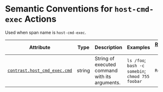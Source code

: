 # Semantic Conventions for `host-cmd-exec` Actions

Used when span name is `host-cmd-exec`.

<!-- semconv span.contrast.action.host_cmd_exec(full) -->
<!-- NOTE: THIS TEXT IS AUTOGENERATED. DO NOT EDIT BY HAND. -->
<!-- see templates/registry/markdown/snippet.md.j2 -->
<!-- prettier-ignore-start -->
<!-- markdownlint-capture -->
<!-- markdownlint-disable -->

| Attribute  | Type | Description  | Examples  | [Requirement Level](https://opentelemetry.io/docs/specs/semconv/general/attribute-requirement-level/) | Stability |
|---|---|---|---|---|---|
| [`contrast.host_cmd_exec.cmd`](/docs/attributes-registry/contrast.md) | string | String of executed command with its arguments. | `ls /foo`; `bash -c somebin`; `chmod 755 foobar` | `Recommended` | ![Experimental](https://img.shields.io/badge/-experimental-blue) |

<!-- markdownlint-restore -->
<!-- prettier-ignore-end -->
<!-- END AUTOGENERATED TEXT -->
<!-- endsemconv -->
